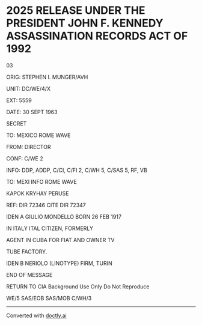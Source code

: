 # 2025 RELEASE UNDER THE PRESIDENT JOHN F. KENNEDY ASSASSINATION RECORDS ACT OF 1992

03

ORIG: STEPHEN I. MUNGER/AVH

UNIT: DC/WE/4/X

EXT: 5559

DATE: 30 SEPT 1963

SECRET

TO: MEXICO ROME WAVE

FROM: DIRECTOR

CONF: C/WE 2

INFO: DDP, ADDP, C/CI, C/FI 2, C/WH 5, C/SAS 5, RF, VB

TO: MEXI INFO ROME WAVE

KAPOK KRYHAY PERUSE

REF: DIR 72346 CITE DIR 72347

IDEN A GIULIO MONDELLO BORN 26 FEB 1917

IN ITALY ITAL CITIZEN, FORMERLY

AGENT IN CUBA FOR FIAT AND OWNER TV

TUBE FACTORY.

IDEN B NERIOLO (LINOTYPE) FIRM, TURIN

END OF MESSAGE

RETURN TO CIA
Background Use Only
Do Not Reproduce

WE/5
SAS/EOB
SAS/MOB
C/WH/3


---
Converted with [doctly.ai](https://doctly.ai)